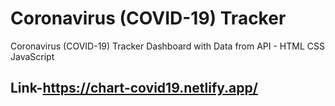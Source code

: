 # Coronavirus (COVID-19) Tracker

Coronavirus (COVID-19) Tracker Dashboard with Data from API - HTML CSS JavaScript

## Link-https://chart-covid19.netlify.app/
